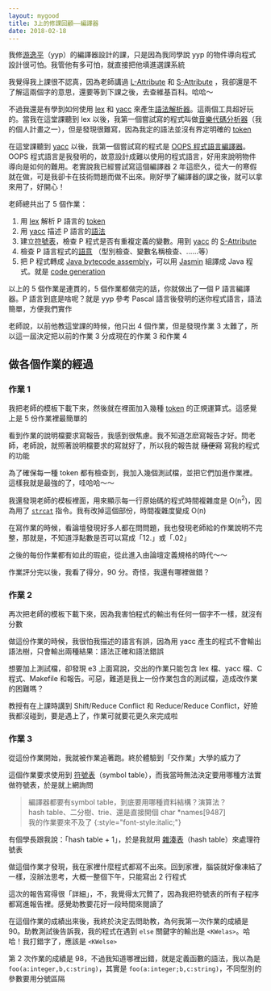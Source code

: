 ```yaml
---
layout: mygood
title: 3上的修課回顧——編譯器
date: 2018-02-18
---
```


我修[游逸平]（yyp）的編譯器設計的課，只是因為我同學說 yyp 的物件導向程式設計很可怕。我管他有多可怕，就直接把他填進選課系統

我覺得我上課很不認真，因為老師講過 [L-Attribute] 和 [S-Attribute] ，我卻還是不了解這兩個字的意思，還要等到下課之後，去查維基百科。哈哈～

不過我還是有學到如何使用 [lex] 和 [yacc] 來產生[語法解析器]。這兩個工具超好玩的。當我在這堂課聽到 lex 以後，我第一個嘗試寫的程式叫做[音樂代碼分析器]（我的個人計畫之一），但是發現很難寫，因為我定的語法並沒有界定明確的 [token]

在這堂課聽到 [yacc] 以後，我第一個嘗試寫的程式是 [OOPS 程式語言編譯器]。OOPS 程式語言是我發明的，故意設計成難以使用的程式語言，好用來說明物件導向是如何的難用。老實說我已經嘗試寫這個編譯器 2 年這麽久，從大一的寒假就在做，可是我卻卡在技術問題而做不出來。剛好學了編譯器的課之後，就可以拿來用了，好開心！

老師總共出了 5 個作業：
1. 用 [lex] 解析 P 語言的 [token]
2. 用 [yacc] 描述 P 語言的[語法]
3. 建立[符號表]，檢查 P 程式是否有重複定義的變數。用到 [yacc] 的 [S-Attribute]
4. 檢查 P 語言程式的[語意] （型別檢查、變數名稱檢查、……等）
5. 把 P 程式轉成 [Java bytecode assembly]，可以用 [Jasmin] 組譯成 Java 程式。就是 [code generation]

以上的 5 個作業是連貫的，5 個作業都做完的話，你就做出了一個 P 語言編譯器。P 語言到底是啥呢？就是 yyp 參考 Pascal 語言後發明的迷你程式語言，語法簡單，方便我們實作

老師說，以前他教這堂課的時候，他只出 4 個作業，但是發現作業 3 太難了，所以這一屆決定把以前的作業 3 分成現在的作業 3 和作業 4

## 做各個作業的經過
### 作業 1
我把老師的模板下載下來，然後就在裡面加入幾種 [token] 的正規運算式。這感覺上是 5 份作業裡最簡單的

看到作業的說明檔要求寫報告，我感到很焦慮。我不知道怎麽寫報告才好。問老師，老師說，就照著說明檔要求的寫就好了，所以我的報告就 ~~隨便寫~~ 寫我的程式的功能

為了確保每一種 token 都有檢查到，我加入幾個測試檔，並把它們加進作業裡。這樣我就是最強的了，哇哈哈～～

我還發現老師的模板裡面，用來顯示每一行原始碼的程式時間複雜度是 O(n<sup>2</sup>)，因為用了 [`strcat`] 指令。我有改掉這個部份，時間複雜度變成 O(n)

在寫作業的時候，看論壇發現好多人都在問問題，我也發現老師給的作業說明不完整，那就是，不知道浮點數是否可以寫成「12.」或「.02」

之後的每份作業都有如此的瑕疵，從此進入由論壇定義規格的時代～～

作業評分完以後，我看了得分，90 分。奇怪，我還有哪裡做錯？

### 作業 2
再次把老師的模板下載下來，因為我害怕程式的輸出有任何一個字不一樣，就沒有分數

做這份作業的時候，我很怕我描述的語言有誤，因為用 yacc 產生的程式不會輸出語法樹，只會輸出兩種結果：語法正確和語法錯誤

想要加上測試檔，卻發現 e3 上面寫說，交出的作業只能包含 lex 檔、yacc 檔、C 程式、Makefile 和報告。可惡，難道是我上一份作業包含的測試檔，造成改作業的困難嗎？

教授有在上課時講到 Shift/Reduce Conflict 和 Reduce/Reduce Conflict，好險我都沒碰到，要是遇上了，作業可就要花更久來完成啦

### 作業 3
從這份作業開始，我就被作業追著跑。終於體驗到「交作業」大學的威力了

這個作業要求使用到 [符號表]（symbol table），而我當時無法決定要用哪種方法實做符號表，於是就上網詢問

> 編譯器都要有symbol table，到底要用哪種資料結構？演算法？  
> hash table、二分樹、trie、還是直接開個 char *names[9487]  
> 我的作業要來不及了
{:style="font-style:italic;"}

有個學長跟我說：「hash table + 1」，於是我就用 [雜湊表]（hash table）來處理符號表

做這個作業才發現，我在家裡什麼程式都寫不出來。回到家裡，腦袋就好像凍結了一樣，沒辦法思考，大概一整個下午，只能寫出 2 行程式

這次的報告寫得很「詳細」，不，我覺得太冗贅了，因為我把符號表的所有子程序都寫進報告裡。感覺助教要花好一段時間來閱讀了

在這個作業的成績出來後，我終於決定去問助教，為何我第一次作業的成績是 90。助教測試後告訴我，我的程式在遇到 `else` 關鍵字的輸出是 `<KWelas>`。哈哈！我打錯字了，應該是 `<KWelse>`

第 2 次作業的成績是 98，不過我知道哪裡出錯，就是定義函數的語法，我以為是 `foo(a:integer,b,c:string)`，其實是 `foo(a:integer;b,c:string)`，不同型別的參數要用分號區隔

[游逸平]: http://people.cs.nctu.edu.tw/~ypyou/
[L-Attribute]: https://en.wikipedia.org/wiki/L-attributed_grammar
[S-Attribute]: https://en.wikipedia.org/wiki/S-attributed_grammar
[lex]: https://zh.wikipedia.org/wiki/Lex
[yacc]: https://en.wikipedia.org/wiki/Yacc
[語法解析器]: https://zh.wikipedia.org/wiki/%E8%AA%9E%E6%B3%95%E5%88%86%E6%9E%90%E5%99%A8
[音樂代碼分析器]: https://stdio2016.github.io/volatile/mus.html
[token]: https://en.wikipedia.org/wiki/Lexical_analysis#Token
[OOPS 程式語言編譯器]: https://github.com/stdio2016/OOPS
[語法]: https://zh.wikipedia.org/wiki/%E5%BD%A2%E5%BC%8F%E6%96%87%E6%B3%95
[符號表]: https://zh.wikipedia.org/wiki/%E7%AC%A6%E5%8F%B7%E8%A1%A8
[語意]: https://en.wikipedia.org/wiki/Semantics_(computer_science)
[Java bytecode assembly]: https://en.wikipedia.org/wiki/Java_bytecode
[Jasmin]: http://jasmin.sourceforge.net/
[code generation]: https://en.wikipedia.org/wiki/Code_generation_(compiler)
[`strcat`]: http://www.cplusplus.com/reference/cstring/strcat/
[雜湊表]: https://zh.wikipedia.org/wiki/%E5%93%88%E5%B8%8C%E8%A1%A8